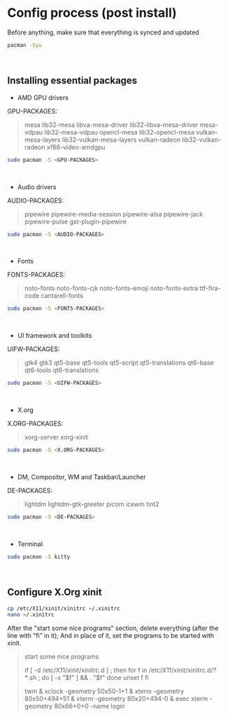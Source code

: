 # Config process (post install)

Before anything, make sure that everything is synced and updated

```sh
pacman -Syu
```

&nbsp;
## Installing essential packages

- AMD GPU drivers

GPU-PACKAGES:
> mesa lib32-mesa libva-mesa-driver lib32-libva-mesa-driver mesa-vdpau lib32-mesa-vdpau opencl-mesa lib32-opencl-mesa vulkan-mesa-layers lib32-vulkan-mesa-layers vulkan-radeon lib32-vulkan-radeon xf86-video-amdgpu

```sh
sudo pacman -S <GPU-PACKAGES>
```

&nbsp;

- Audio drivers

AUDIO-PACKAGES:
> pipewire pipewire-media-session pipewire-alsa pipewire-jack pipewire-pulse gst-plugin-pipewire

```sh
sudo pacman -S <AUDIO-PACKAGES>
```

&nbsp;

- Fonts

FONTS-PACKAGES:
> noto-fonts noto-fonts-cjk noto-fonts-emoji noto-fonts-extra ttf-fira-code cantarell-fonts

```sh
sudo pacman -S <FONTS-PACKAGES>
```

&nbsp;

- UI framework and toolkits

UIFW-PACKAGES:
> gtk4 gtk3 qt5-base qt5-tools qt5-script qt5-translations qt6-base qt6-tools qt6-translations

```sh
sudo pacman -S <UIFW-PACKAGES>
```

&nbsp;

- X.org

X.ORG-PACKAGES:
> xorg-server xorg-xinit

```sh
sudo pacman -S <X.ORG-PACKAGES>
```

&nbsp;

- DM, Compositor, WM and Taskbar/Launcher

DE-PACKAGES:
> lightdm lightdm-gtk-greeter picom icewm tint2

```sh
sudo pacman -S <DE-PACKAGES>
```

&nbsp;

- Terminal

```sh
sudo pacman -S kitty
```

&nbsp;
## Configure X.Org xinit

```sh
cp /etc/X11/xinit/xinitrc ~/.xinitrc
nano ~/.xinitrc
```

After the "start some nice programs" section, delete everything (after the line with "fi" in it); And in place of it, set the programs to be started with xinit.

> start some nice programs
> 
> if [ -d /etc/X11/xinit/xinitrc.d ] ; then
> for f in /etc/X11/xinit/xinitrc.d/?*.sh ; do
> [ -x "$f" ] && . "$f"
> done
> unset f
> fi
>
> twm &
> xclock -geometry 50x50-1+1 &
> xterm -geometry 80x50+494+51 &
> xterm -geometry 80x20+494-0 &
> exec xterm -geometry 80x66+0+0 -name login

